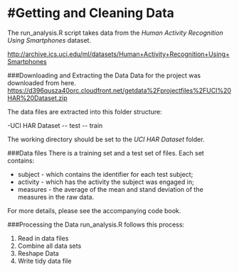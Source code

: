 #Getting and Cleaning Data
=========================
The run_analysis.R script takes data from the *Human Activity Recognition Using Smartphones* dataset.

http://archive.ics.uci.edu/ml/datasets/Human+Activity+Recognition+Using+Smartphones

###Downloading and Extracting the Data
Data for the project was downloaded from here.
https://d396qusza40orc.cloudfront.net/getdata%2Fprojectfiles%2FUCI%20HAR%20Dataset.zip

The data files are extracted into this folder structure:

-UCI HAR Dataset
-- test
-- train

The working directory should be set to the *UCI HAR Dataset* folder.

###Data files
There is a training set and a test set of files. Each set contains:
* subject - which contains the identifier for each test subject;
* activity - which has the activity the subject was engaged in;
* measures - the average of the mean and stand deviation of the measures in the raw data.

For more details, please see the accompanying code book.

###Processing the Data
run_analysis.R follows this process:
1. Read in data files
2. Combine all data sets
3. Reshape Data
4. Write tidy data file
